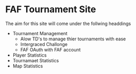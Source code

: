 # FAF Tournament Site

The aim for this site will come under the follwing headdings
- Tournament Management
  - Alow TD's to manage thier tournaments with ease
  - Intergraced Challonge
  - FAF OAuth with FAF account
- Player Statistics
- Tournamaet Statistics
- Map Statistics
